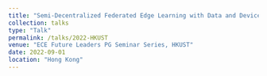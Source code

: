 ```yaml
---
title: "Semi-Decentralized Federated Edge Learning with Data and Device Heterogeneity"
collection: talks
type: "Talk"
permalink: /talks/2022-HKUST
venue: "ECE Future Leaders PG Seminar Series, HKUST"
date: 2022-09-01
location: "Hong Kong"
---
```

